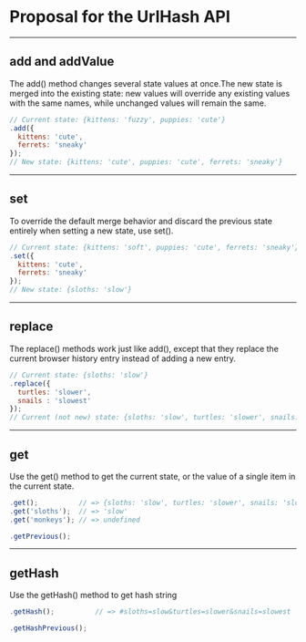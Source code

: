 
# Proposal for the UrlHash API

---

## add and addValue

The add() method changes several state values at once.The new state is merged into the existing state: new values will override any existing values with the same names, while unchanged values will remain the same.

```js
// Current state: {kittens: 'fuzzy', puppies: 'cute'}
.add({
  kittens: 'cute',
  ferrets: 'sneaky'
});
// New state: {kittens: 'cute', puppies: 'cute', ferrets: 'sneaky'}
```

---

## set

To override the default merge behavior and discard the previous state entirely when setting a new state, use set().

```js
// Current state: {kittens: 'soft', puppies: 'cute', ferrets: 'sneaky'}
.set({
  kittens: 'cute',
  ferrets: 'sneaky'
});
// New state: {sloths: 'slow'}
```

---

## replace

The replace() methods work just like add(), except that they replace the current browser history entry instead of adding a new entry.

```js
// Current state: {sloths: 'slow'}
.replace({
  turtles: 'slower',
  snails : 'slowest'
});
// Current (not new) state: {sloths: 'slow', turtles: 'slower', snails: 'slowest'}
```

---

## get

Use the get() method to get the current state, or the value of a single item in the current state.

```js
.get();          // => {sloths: 'slow', turtles: 'slower', snails: 'slowest'}
.get('sloths');  // => 'slow'
.get('monkeys'); // => undefined

.getPrevious();
```

---

## getHash

Use the getHash() method to get hash string

```js
.getHash();          // => #sloths=slow&turtles=slower&snails=slowest

.getHashPrevious();
```